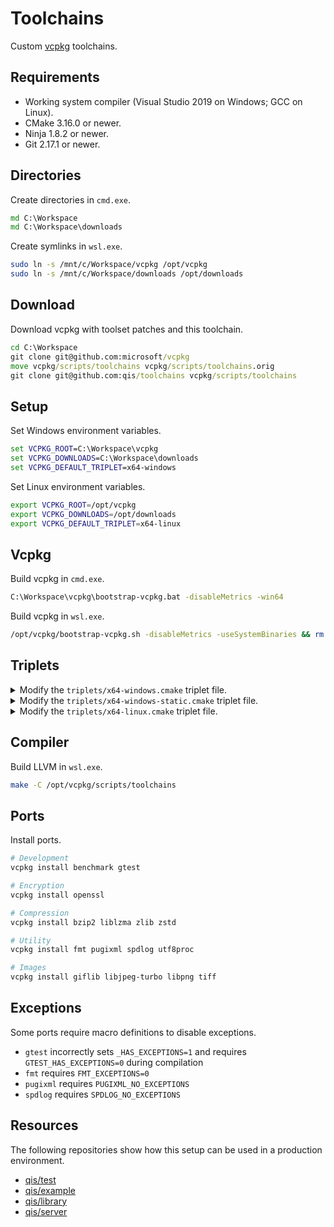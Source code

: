 # Toolchains
Custom [vcpkg](https://github.com/microsoft/vcpkg) toolchains.

## Requirements
* Working system compiler (Visual Studio 2019 on Windows; GCC on Linux).
* CMake 3.16.0 or newer.
* Ninja 1.8.2 or newer.
* Git 2.17.1 or newer.

## Directories
Create directories in `cmd.exe`.

```cmd
md C:\Workspace
md C:\Workspace\downloads
```

Create symlinks in `wsl.exe`.

```sh
sudo ln -s /mnt/c/Workspace/vcpkg /opt/vcpkg
sudo ln -s /mnt/c/Workspace/downloads /opt/downloads
```

## Download
Download vcpkg with toolset patches and this toolchain.

```cmd
cd C:\Workspace
git clone git@github.com:microsoft/vcpkg
move vcpkg/scripts/toolchains vcpkg/scripts/toolchains.orig
git clone git@github.com:qis/toolchains vcpkg/scripts/toolchains
```

## Setup
Set Windows environment variables.

```cmd
set VCPKG_ROOT=C:\Workspace\vcpkg
set VCPKG_DOWNLOADS=C:\Workspace\downloads
set VCPKG_DEFAULT_TRIPLET=x64-windows
```

Set Linux environment variables.

```sh
export VCPKG_ROOT=/opt/vcpkg
export VCPKG_DOWNLOADS=/opt/downloads
export VCPKG_DEFAULT_TRIPLET=x64-linux
```

## Vcpkg
Build vcpkg in `cmd.exe`.

```cmd
C:\Workspace\vcpkg\bootstrap-vcpkg.bat -disableMetrics -win64
```

Build vcpkg in `wsl.exe`.

```sh
/opt/vcpkg/bootstrap-vcpkg.sh -disableMetrics -useSystemBinaries && rm -rf /opt/vcpkg/toolsrc/build.rel
```

## Triplets

<details>
<summary>Modify the <code>triplets/x64-windows.cmake</code> triplet file.</summary>
&nbsp;

```cmake
set(VCPKG_TARGET_ARCHITECTURE x64)
set(VCPKG_LIBRARY_LINKAGE dynamic)
set(VCPKG_CRT_LINKAGE dynamic)

set(VCPKG_C_FLAGS "/arch:AVX2 /W3 /wd26812 /wd28251 /wd4275")
set(VCPKG_CXX_FLAGS "${VCPKG_C_FLAGS}")
```

</details>

<details>
<summary>Modify the <code>triplets/x64-windows-static.cmake</code> triplet file.</summary>
&nbsp;

```cmake
set(VCPKG_TARGET_ARCHITECTURE x64)
set(VCPKG_LIBRARY_LINKAGE static)
set(VCPKG_CRT_LINKAGE static)

set(VCPKG_C_FLAGS "/arch:AVX2 /W3 /wd26812 /wd28251 /wd4275")
set(VCPKG_CXX_FLAGS "${VCPKG_C_FLAGS}")
```

</details>

<details>
<summary>Modify the <code>triplets/x64-linux.cmake</code> triplet file.</summary>
&nbsp;

```cmake
set(VCPKG_CMAKE_SYSTEM_NAME Linux)
set(VCPKG_TARGET_ARCHITECTURE x64)
set(VCPKG_CRT_LINKAGE dynamic)
set(VCPKG_LIBRARY_LINKAGE static)
```

**NOTE**: `VCPKG_CRT_LINKAGE` can be `static` on musl-based Linux distributions.

</details>

## Compiler
Build LLVM in `wsl.exe`.

```sh
make -C /opt/vcpkg/scripts/toolchains
```

## Ports
Install ports.

```sh
# Development
vcpkg install benchmark gtest

# Encryption
vcpkg install openssl

# Compression
vcpkg install bzip2 liblzma zlib zstd

# Utility
vcpkg install fmt pugixml spdlog utf8proc

# Images
vcpkg install giflib libjpeg-turbo libpng tiff
```

## Exceptions
Some ports require macro definitions to disable exceptions.

* `gtest` incorrectly sets `_HAS_EXCEPTIONS=1` and requires `GTEST_HAS_EXCEPTIONS=0` during compilation
* `fmt` requires `FMT_EXCEPTIONS=0`
* `pugixml` requires `PUGIXML_NO_EXCEPTIONS`
* `spdlog` requires `SPDLOG_NO_EXCEPTIONS`

## Resources
The following repositories show how this setup can be used in a production environment.

* [qis/test](https://github.com/qis/test)
* [qis/example](https://github.com/qis/example)
* [qis/library](https://github.com/qis/library)
* [qis/server](https://github.com/qis/server)
